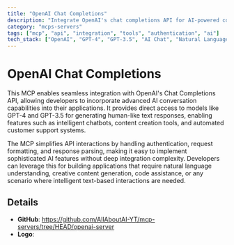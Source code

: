 ```yaml
---
title: "OpenAI Chat Completions"
description: "Integrate OpenAI's chat completions API for AI-powered conversations and content generation."
category: "mcps-servers"
tags: ["mcp", "api", "integration", "tools", "authentication", "ai"]
tech_stack: ["OpenAI", "GPT-4", "GPT-3.5", "AI Chat", "Natural Language Processing"]
---
```


# OpenAI Chat Completions

This MCP enables seamless integration with OpenAI's Chat Completions API, allowing developers to incorporate advanced AI conversation capabilities into their applications. It provides direct access to models like GPT-4 and GPT-3.5 for generating human-like text responses, enabling features such as intelligent chatbots, content creation tools, and automated customer support systems.

The MCP simplifies API interactions by handling authentication, request formatting, and response parsing, making it easy to implement sophisticated AI features without deep integration complexity. Developers can leverage this for building applications that require natural language understanding, creative content generation, code assistance, or any scenario where intelligent text-based interactions are needed.

## Details

- **GitHub**: https://github.com/AllAboutAI-YT/mcp-servers/tree/HEAD/openai-server
- **Logo**: 
